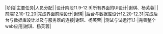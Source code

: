 |阶段|主要任务|人员分配|
|设计阶段11.9-12.9|所有界面的UI设计|谢琪、杨芙蓉|
|前端12.10-12.20|完成界面前端设计|谢琪|
|后台与数据库设计12.20-12.31|完成后台与数据库设计以及与服务器的连接|谢琪、杨芙蓉|
|测试与试运行1.1-|完善整个web应用|谢琪、杨芙蓉|